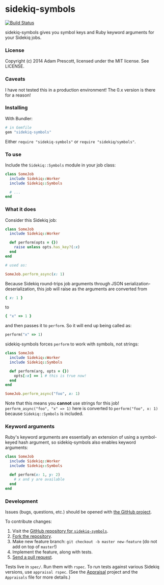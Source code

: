 # sidekiq-symbols

[![Build Status](https://travis-ci.org/aprescott/sidekiq-symbols.svg?branch=master)](https://travis-ci.org/aprescott/sidekiq-symbols)

sidekiq-symbols gives you symbol keys and Ruby keyword arguments for your Sidekiq jobs.

### License

Copyright (c) 2014 Adam Prescott, licensed under the MIT license. See LICENSE.

### Caveats

I have not tested this in a production environment! The 0.x version is there for a reason!

### Installing

With Bundler:

```ruby
# in Gemfile
gem "sidekiq-symbols"
```

Either `require "sidekiq-symbols"` or `require "sidekiq/symbols"`.

### To use

Include the `Sidekiq::Symbols` module in your job class:

```ruby
class SomeJob
  include Sidekiq::Worker
  include Sidekiq::Symbols

  # ...
end
```

### What it does

Consider this Sidekiq job:

```ruby
class SomeJob
  include Sidekiq::Worker

  def perform(opts = {})
    raise unless opts.has_key?(:x)
  end
end

# used as:

SomeJob.perform_async(x: 1)
```

Because Sidekiq round-trips job arguments through JSON serialization-deserialization, this job will raise as the arguments are converted from

```ruby
{ x: 1 }
```

to

```ruby
{ "x" => 1 }
```

and then passes it to `perform`. So it will end up being called as:

```ruby
perform("x" => 1)
```

sidekiq-symbols forces `perform` to work with symbols, not strings:

```ruby
class SomeJob
  include Sidekiq::Worker
  include Sidekiq::Symbols

  def perform(arg, opts = {})
    opts[:x] == 1 # this is true now!
  end
end

SomeJob.perform_async("foo", x: 1)
```

Note that this means you **cannot** use strings for this job! `perform_async("foo", "x" => 1)` here is converted to `perform("foo", x: 1)` because `Sidekiq::Symbols` is included.

### Keyword arguments

Ruby's keyword arguments are essentially an extension of using a symbol-keyed hash argument, so sidekiq-symbols also enables keyword arguments:

```ruby
class SomeJob
  include Sidekiq::Worker
  include Sidekiq::Symbols

  def perform(x: 1, y: 2)
    # x and y are available
  end
end
```

### Development

Issues (bugs, questions, etc.) should be opened with [the GitHub project](https://github.com/aprescott/sidekiq-symbols).

To contribute changes:

1. Visit the [GitHub repository for `sidekiq-symbols`](https://github.com/aprescott/sidekiq-symbols).
2. [Fork the repository](https://help.github.com/articles/fork-a-repo).
3. Make new feature branch: `git checkout -b master new-feature` (do not add on top of `master`!)
4. Implement the feature, along with tests.
5. [Send a pull request](https://help.github.com/articles/fork-a-repo).

Tests live in `spec/`. Run them with `rspec`. To run tests against various Sidekiq versions, use `appraisal rspec`. (See the [Appraisal](https://github.com/thoughtbot/appraisal) project and the `Appraisals` file for more details.)
